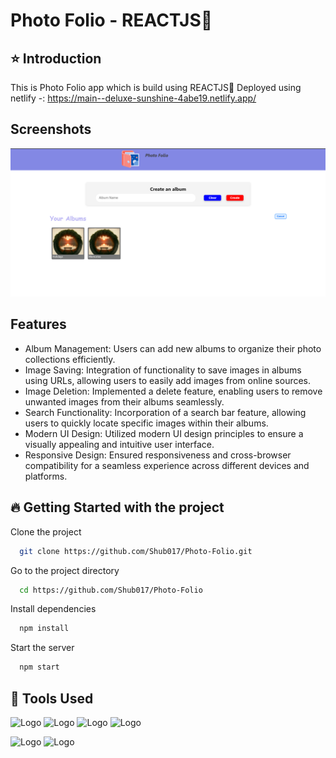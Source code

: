 
# Photo Folio - REACTJS🚀

## ⭐ Introduction 

This is Photo Folio app which is build using REACTJS🚀
Deployed using netlify -: https://main--deluxe-sunshine-4abe19.netlify.app/





## Screenshots

![App Screenshot](MarkDownImages/Screenshot1.png)


## Features

- Album Management: Users can add new albums to organize their photo collections efficiently.
- Image Saving: Integration of functionality to save images in albums using URLs, allowing users to easily add images from online sources.
- Image Deletion: Implemented a delete feature, enabling users to remove unwanted images from their albums seamlessly.
- Search Functionality: Incorporation of a search bar feature, allowing users to quickly locate specific images within their albums.
- Modern UI Design: Utilized modern UI design principles to ensure a visually appealing and intuitive user interface.
- Responsive Design: Ensured responsiveness and cross-browser compatibility for a seamless experience across different devices and platforms.





## 🔥 Getting Started with the project

Clone the project

```bash
  git clone https://github.com/Shub017/Photo-Folio.git
```

Go to the project directory

```bash
  cd https://github.com/Shub017/Photo-Folio
```

Install dependencies

```bash
  npm install
```

Start the server

```bash
  npm start
```



## 🔨 Tools Used
![Logo](https://camo.githubusercontent.com/bf4359e824cdb951a8af8661db0c8f4dddaee17306318ee8f018a4766991d79b/68747470733a2f2f696b2e696d6167656b69742e696f2f6761726261676576616c75652f676172626167652f746167732f52656163744a535f6e655f3931495a366e2e77656270)
![Logo](https://camo.githubusercontent.com/e56ca1eaaab376d28db9d2cc5f9b4764d97dfdc52235e5fe96d03f2e63d9550b/68747470733a2f2f7777772e77332e6f72672f68746d6c2f6c6f676f2f646f776e6c6f6164732f48544d4c355f4c6f676f5f3235362e706e67)
![Logo](https://camo.githubusercontent.com/c541c11ce18a7abaf63765b8dbbee0540892a73d54a6eedf616eec2d13937ce3/68747470733a2f2f6c6f676f6469782e636f6d2f6c6f676f2f3437303330392e706e67)
![Logo](https://upload.wikimedia.org/wikipedia/commons/thumb/6/6a/JavaScript-logo.png/240px-JavaScript-logo.png)

![Logo](https://camo.githubusercontent.com/a9a2d6bf2fca57ecf18a1f129bf6079370f1ceacc6997e873f25d1b4396195e9/68747470733a2f2f636f64652e76697375616c73747564696f2e636f6d2f6173736574732f6170706c652d746f7563682d69636f6e2e706e67)
![Logo](https://i.pinimg.com/originals/09/63/a6/0963a6051212c3268e25d640c0410583.png)









